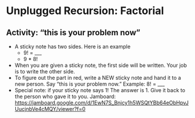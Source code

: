 # Unplugged Recursion: Factorial

## Activity: “this is your problem now”
* A sticky note has two sides. Here is an example
  * 9! = ___
  * 9 * 8!
* When you are given a sticky note, the first side will be written. Your job is to write the other side.
* To figure out the part in red, write a NEW sticky note and hand it to a new person. Say “this is your problem now.” Example: 8! = ___
* Special note: if your sticky note says 1! The answer is 1. Give it back to the person who gave it to you.
Jamboard: https://jamboard.google.com/d/1EwN7S_Bnjcy1h5WSQtYBb64eObHpvJUucjnbVe4cMQY/viewer?f=0
